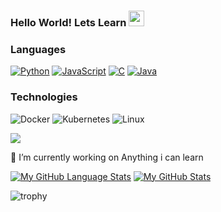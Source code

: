 ### Hello World! Lets Learn <img src="https://media.giphy.com/media/hvRJCLFzcasrR4ia7z/giphy.gif" width="25px">



### Languages

[![Python](https://img.shields.io/badge/-Python-000?&logo=python)](https://github.com/adamalston?tab=repositories&q=&type=&language=python)
[![JavaScript](https://img.shields.io/badge/-JavaScript-000?&logo=JavaScript&logoColor=ddc508)](https://github.com/adamalston?tab=repositories&q=&type=&language=javascript)
[![C](https://img.shields.io/badge/-C-000?&logo=C)](https://github.com/adamalston?tab=repositories&q=&type=&language=c)
[![Java](https://img.shields.io/badge/-Java-000?&logo=Java&logoColor=007396)](https://github.com/adamalston?tab=repositories&q=&type=&language=java)


### Technologies

![Docker](https://img.shields.io/badge/-Docker-000?&logo=Docker)
![Kubernetes](https://img.shields.io/badge/-Kubernetes-000?&logo=Kubernetes)
![Linux](https://img.shields.io/badge/-Linux-000?&logo=Linux&logoColor=FCC624)


![](https://visitor-badge.glitch.me/badge?page_id=Appdev33.Appdev33)
<!--
**Appdev33/Appdev33** is a ✨ _special_ ✨ repository because its `README.md` (this file) appears on your GitHub profile.

Here are some ideas to get you started:

 
  
  
- 🌱 I’m currently learning ...
- 👯 I’m looking to collaborate on ...
- 🤔 I’m looking for help with ...
- 💬 Ask me about ...
- 📫 How to reach me: ...
- 😄 Pronouns: ...
- ⚡ Fun fact: ...-->


 🔭 I’m currently working on Anything i can learn

[![My GitHub Language Stats](https://github-readme-stats.vercel.app/api/top-langs/?username=Appdev33&langs_count=100&theme=tokyonight)]()
[![My GitHub Stats](https://github-readme-stats.vercel.app/api/?username=Appdev33&count_private=true&theme=tokyonight&showicons=true)]()<br>

![trophy](https://github-profile-trophy.vercel.app/?username=Appdev33&theme=onedark)

